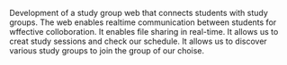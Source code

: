 Development of a study group web that connects students with study groups.
The web enables realtime communication between students for wffective colloboration.
It enables file sharing in real-time.
It allows us to creat study sessions and check our schedule.
It allows us to discover various study groups to join the group of our choise.
